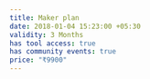 ```yaml
---
title: Maker plan
date: 2018-01-04 15:23:00 +05:30
validity: 3 Months
has tool access: true
has community events: true
price: "₹9900"
---
```


